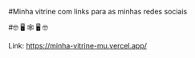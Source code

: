#Minha vitrine com links para as minhas redes sociais

#🤓 🖥️ 🕸️ 🖥️ 🤓

Link: https://minha-vitrine-mu.vercel.app/

